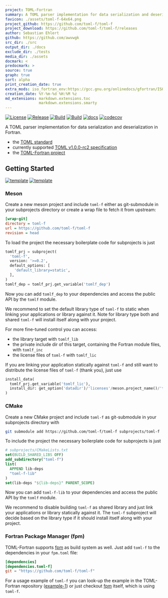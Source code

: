 ```yaml
---
project: TOML-Fortran
summary: A TOML parser implementation for data serialization and deserialization in Fortran.
favicon: ./assets/toml-f-64x64.png
project_github: https://github.com/toml-f/toml-f
project_download: https://github.com/toml-f/toml-f/releases
author: Sebastian Ehlert
github: https://github.com/awvwgk
src_dir: ./src
output_dir: ./docs
exclude_dir: ./tests
media_dir: ./assets
docmark: <
predocmark: >
source: true
graph: true
sort: alpha
print_creation_date: true
extra_mods: iso_fortran_env:https://gcc.gnu.org/onlinedocs/gfortran/ISO_005fFORTRAN_005fENV.html
creation_date: %Y-%m-%d %H:%M %z
md_extensions: markdown.extensions.toc
               markdown.extensions.smarty
---
```


[![License](https://img.shields.io/badge/license-MIT%7CApache%202.0-blue)](https://github.com/toml-f/toml-f/blob/master/LICENSE-Apache)
[![Release](https://img.shields.io/github/v/release/toml-f/toml-f)](https://github.com/toml-f/toml-f/releases/latest)
[![Build](https://travis-ci.com/toml-f/toml-f.svg?branch=master)](https://travis-ci.com/toml-f/toml-f)
[![Build](https://github.com/toml-f/toml-f/workflows/CI/badge.svg)](https://github.com/toml-f/toml-f/actions)
[![docs](https://github.com/toml-f/toml-f/workflows/docs/badge.svg)](https://toml-f.github.io/toml-f)
[![codecov](https://codecov.io/gh/toml-f/toml-f/branch/master/graph/badge.svg)](https://codecov.io/gh/toml-f/toml-f)

A TOML parser implementation for data serialization and deserialization in Fortran.

* the [TOML standard](https://toml.io)
* currently supported [TOML v1.0.0-rc2 specification](https://toml.io/en/v1.0.0-rc.2)
* the [TOML-Fortran project](https://github.com/toml-f/toml-f)


## Getting Started
[![template](https://img.shields.io/badge/template-meson-success)](https://github.com/toml-f/tf-meson-example)
[![template](https://img.shields.io/badge/template-cmake-success)](https://github.com/toml-f/tf-cmake-example)

### Meson

Create a new meson project and include `toml-f` either as git-submodule in your subprojects directory or create a wrap file to fetch it from upstream:

```ini
[wrap-git]
directory = toml-f
url = https://github.com/toml-f/toml-f
revision = head
```

To load the project the necessary boilerplate code for subprojects is just

<!--pygments doesn't know about meson, python highlighting looks okayish-->
```python
tomlf_prj = subproject(
  'toml-f',
  version: '>=0.2',
  default_options: [
    'default_library=static',
  ],
)
tomlf_dep = tomlf_prj.get_variable('tomlf_dep')
```

Now you can add `tomlf_dep` to your dependencies and access the public API by the `tomlf` module.

We recommend to set the default library type of `toml-f` to static when linking your applications or library against it.
Note for library type both and shared `toml-f` will install itself along with your project.

For more fine-tuned control you can access:

- the library target with `tomlf_lib`
- the private include dir of this target, containing the Fortran module files, with `tomlf_inc`
- the license files of `toml-f` with `tomlf_lic`

If you are linking your application statically against `toml-f` and still want to distribute the license files of `toml-f` (thank you), just use

```python
install_data(
  tomlf_prj.get_variable('tomlf_lic'),
  install_dir: get_option('datadir')/'licenses'/meson.project_name()/'toml-f',
)
```


### CMake

Create a new CMake project and include `toml-f` as git-submodule in your subprojects directory with

```bash
git submodule add https://github.com/toml-f/toml-f subprojects/toml-f
```

To include the project the necessary boilerplate code for subprojects is just

```cmake
# subprojects/CMakeLists.txt
set(BUILD_SHARED_LIBS OFF)
add_subdirectory("toml-f")
list(
  APPEND lib-deps
  "toml-f-lib"
)
set(lib-deps "${lib-deps}" PARENT_SCOPE)
```

Now you can add `toml-f-lib` to your dependencies and access the public API by the `tomlf` module.

We recommend to disable building `toml-f` as shared library and just link your applications or library statically against it.
The `toml-f` subproject will decide based on the library type if it should install itself along with your project.


### Fortran Package Manager (fpm)

TOML-Fortran supports [fpm](https://github.com/fortran-lang/fpm) as build system as well.
Just add `toml-f` to the dependencies in your `fpm.toml` file:

```toml
[dependencies]
[dependencies.toml-f]
git = "https://github.com/toml-f/toml-f"
```

For a usage example of `toml-f` you can look-up the example in the TOML-Fortran repository ([example-1](https://github.com/toml-f/toml-f/tree/master/test/example-1)) or just checkout [fpm](https://github.com/fortran-lang/fpm) itself, which is using `toml-f`.
